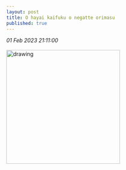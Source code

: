 ```yaml
---
layout: post
title: O hayai kaifuku o negatte orimasu
published: true
---
```

_01 Feb 2023 21:11:00_
<br>
<br>
<img src="https://drive.google.com/uc?export=view&id=1hQsCOE7ogUiH1NZ54nkDB_dQ87V5At2x" alt="drawing" width="300"/>
